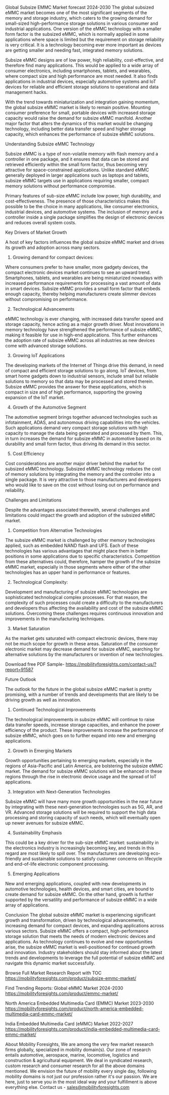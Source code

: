 Global Subsize EMMC Market forecast  2024-2030
The global subsized eMMC market becomes one of the most significant segments of the memory and storage industry, which caters to the growing demand for small-sized high-performance storage solutions in various consumer and industrial applications. One version of the eMMC technology with a smaller form factor is the subsized eMMC, which is normally applied in some applications where space is limited but the requirement on storage reliability is very critical. It is a technology becoming ever more important as devices are getting smaller and needing fast, integrated memory solutions.

Subsize eMMC designs are of low power, high reliability, cost-effective, and therefore find many applications. This would be applied to a wide array of consumer electronics, including smartphones, tablets, and wearables, where compact size and high performance are most needed. It also finds applications in industrial devices, especially automotive systems and IoT devices for reliable and efficient storage solutions to operational and data management hacks.

With the trend towards miniaturization and integration gaining momentum, the global subsize eMMC market is likely to remain positive. Mounting consumer preference for small, portable devices with increased storage capacity would raise the demand for subsize eMMC manifold. Another major factor that alters the dynamics of this market would be changing technology, including better data transfer speed and higher storage capacity, which enhances the performance of subsize eMMC solutions.


Understanding Subsize eMMC Technology

Subsize eMMC is a type of non-volatile memory with flash memory and a controller in one package, and it ensures that data can be stored and retrieved efficiently within the small form factor, thus becoming very attractive for space-constrained applications. Unlike standard eMMC generally deployed in larger applications such as laptops and tablets, subsize eMMC targets use in applications requiring smaller, compact memory solutions without performance compromise.

Primary features of sub-size eMMC include low power, high durability, and cost-effectiveness. The presence of those characteristics makes this possible to be the choice in many applications, like consumer electronics, industrial devices, and automotive systems. The inclusion of memory and a controller inside a single package simplifies the design of electronic devices and reduces overall system costs.


Key Drivers of Market Growth

A host of key factors influences the global subsize eMMC market and drives its growth and adoption across many sectors.

1. Growing demand for compact devices:

Where consumers prefer to have smaller, more gadgety devices, the compact electronic devices market continues to see an upward trend. Smartphones, tablets, and wearables are being miniaturized nowadays with increased performance requirements for processing a vast amount of data in smart devices. Subsize eMMC provides a small form factor that embeds enough capacity, thereby helping manufacturers create slimmer devices without compromising on performance.

2. Technological Advancements

eMMC technology is ever changing, with increased data transfer speed and storage capacity, hence acting as a major growth driver. Most innovations in memory technology have strengthened the performance of subsize eMMC, making it feasible for use in high-end applications. This further enhances the adoption rate of subsize eMMC across all industries as new devices come with advanced storage solutions.

3. Growing IoT Applications

The developing markets of the Internet of Things drive this demand, in need of compact and efficient storage solutions to go along. IoT devices, from smart home gadgets down to industrial sensors, include small but reliable solutions to memory so that data may be processed and stored therein. Subsize eMMC provides the answer for these applications, which is compact in size and of high performance, supporting the growing expansion of the IoT market.

4. Growth of the Automotive Segment

The automotive segment brings together advanced technologies such as infotainment, ADAS, and autonomous driving capabilities into the vehicles. Such applications demand very compact storage solutions with high capacity to manage the data being generated and processed by them. This, in turn increases the demand for subsize eMMC in automotive based on its durability and small form factor, thus driving its demand in this sector.

5. Cost Efficiency

Cost considerations are another major driver behind the market for subsized eMMC technology. Subsized eMMC technology reduces the cost of memory solutions by integrating the memory and the controller into a single package. It is very attractive to those manufacturers and developers who would like to save on the cost without losing out on performance and reliability.


Challenges and Limitations



Despite the advantages associated therewith, several challenges and limitations could impact the growth and adoption of the subsized eMMC market.

1. Competition from Alternative Technologies

The subsize eMMC market is challenged by other memory technologies applied, such as embedded NAND flash and UFS. Each of these technologies has various advantages that might place them in better positions in some applications due to specific characteristics. Competition from these alternatives could, therefore, hamper the growth of the subsize eMMC market, especially in those segments where either of the other technologies has an upper hand in performance or features.

2. Technological Complexity:

Development and manufacturing of subsize eMMC technologies are sophisticated technological complex processes. For that reason, the complexity of such processes could create a difficulty to the manufacturers and developers thus affecting the availability and cost of the subsize eMMC solutions. Overcoming these challenges requires continuous innovation and improvements in the manufacturing techniques.

3. Market Saturation

As the market gets saturated with compact electronic devices, there may not be much scope for growth in these areas. Saturation of the consumer electronic market may decrease demand for subsize eMMC, searching for alternative solutions by the manufacturers or invention of new technologies.


Download free PDF Sample- https://mobilityforesights.com/contact-us/?report=91587


Future Outlook

The outlook for the future in the global subsize eMMC market is pretty promising, with a number of trends and developments that are likely to be driving growth as well as innovation.


1. Continued Technological Improvements

The technological improvements in subsize eMMC will continue to raise data transfer speeds, increase storage capacities, and enhance the power efficiency of the product. These improvements increase the performance of subsize eMMC, which goes on to further expand into new and emerging applications.

2. Growth in Emerging Markets

Growth opportunities pertaining to emerging markets, especially in the regions of Asia-Pacific and Latin America, are bolstering the subsize eMMC market. The demand for subsize eMMC solutions will be enhanced in these regions through the rise in electronic device usage and the spread of IoT applications.

3. Integration with Next-Generation Technologies

Subsize eMMC will have many more growth opportunities in the near future by integrating with these next-generation technologies such as 5G, AR, and VR. Advanced storage solutions will be required to support the high data processing and storing capacity of such needs, which will eventually open up newer avenues for subsize eMMC.

4. Sustainability Emphasis

This could be a key driver for the sub-size eMMC market: sustainability in the electronics industry is increasingly becoming key, and trends in this regard are most likely to spill over. The manufacturers are developing eco-friendly and sustainable solutions to satisfy customer concerns on lifecycle and end-of-life electronic component processing.

5. Emerging Applications

New and emerging applications, coupled with new developments in automotive technologies, health devices, and smart cities, are bound to create demand for subsize eMMC. On the other hand, growth is further supported by the versatility and performance of subsize eMMC in a wide array of applications.

Conclusion
The global subsize eMMC market is experiencing significant growth and transformation, driven by technological advancements, increasing demand for compact devices, and expanding applications across various sectors. Subsize eMMC offers a compact, high-performance storage solution that meets the needs of modern electronic devices and applications. As technology continues to evolve and new opportunities arise, the subsize eMMC market is well-positioned for continued growth and innovation. Industry stakeholders should stay informed about the latest trends and developments to leverage the full potential of subsize eMMC and navigate this dynamic market successfully.

Browse Full Market Research Report with TOC https://mobilityforesights.com/product/subsize-emmc-market/



Find Trending Reports:
Global eMMC Market 2024-2030 https://mobilityforesights.com/product/emmc-market/


North America Embedded Multimedia Card (EMMC) Market 2023-2030 https://mobilityforesights.com/product/north-america-embedded-multimedia-card-emmc-market/






India Embedded Multimedia Card (eMMC) Market 2022-2027 https://mobilityforesights.com/product/india-embedded-multimedia-card-emmc-market/



About Mobility Foresights,
We are among the very few market research firms globally, specialized in mobility domain(s). Our zone of research entails automotive, aerospace, marine, locomotive, logistics and construction & agricultural equipment. We deal in syndicated research, custom research and consumer research for all the above domains mentioned.
We envision the future of mobility every single day, following mobility domains is not just our profession rather it's our passion. We are here, just to serve you in the most ideal way and your fulfillment is above everything else. Contact us -  sales@mobilityforesights.com 




